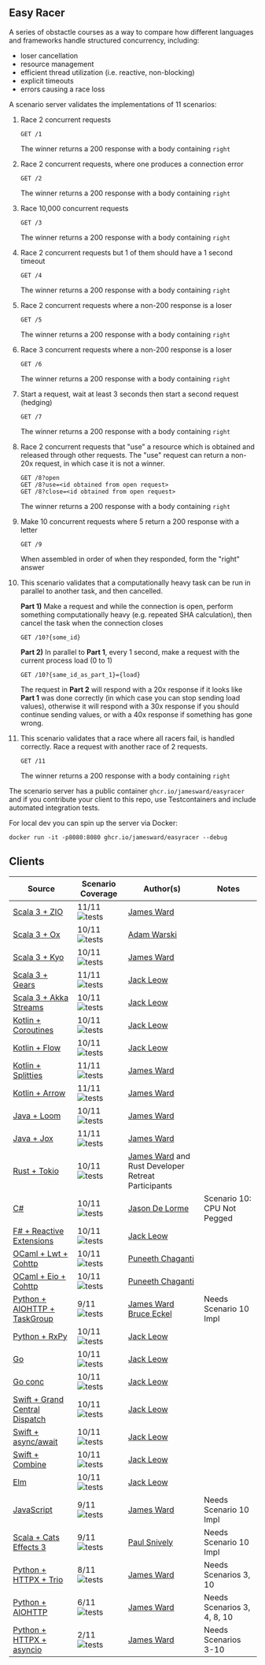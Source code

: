 Easy Racer
----------

A series of obstactle courses as a way to compare how different languages and frameworks handle structured concurrency, including:
 - loser cancellation
 - resource management
 - efficient thread utilization (i.e. reactive, non-blocking)
 - explicit timeouts
 - errors causing a race loss

A scenario server validates the implementations of 11 scenarios:

1. Race 2 concurrent requests
    ```
    GET /1
    ```
    The winner returns a 200 response with a body containing `right`

2. Race 2 concurrent requests, where one produces a connection error
    ```
    GET /2
    ```
    The winner returns a 200 response with a body containing `right`

3. Race 10,000 concurrent requests
    ```
    GET /3
    ```
    The winner returns a 200 response with a body containing `right`

4. Race 2 concurrent requests but 1 of them should have a 1 second timeout
    ```
    GET /4
    ```
    The winner returns a 200 response with a body containing `right`

5. Race 2 concurrent requests where a non-200 response is a loser
    ```
    GET /5
    ```
    The winner returns a 200 response with a body containing `right`

6. Race 3 concurrent requests where a non-200 response is a loser
    ```
    GET /6
    ```
    The winner returns a 200 response with a body containing `right`

7. Start a request, wait at least 3 seconds then start a second request (hedging)
    ```
    GET /7
    ```
    The winner returns a 200 response with a body containing `right`

8. Race 2 concurrent requests that "use" a resource which is obtained and released through other requests. The "use" request can return a non-20x request, in which case it is not a winner.
    ```
    GET /8?open
    GET /8?use=<id obtained from open request>
    GET /8?close=<id obtained from open request>
    ```
    The winner returns a 200 response with a body containing `right`

9. Make 10 concurrent requests where 5 return a 200 response with a letter
    ```
    GET /9
    ```
    When assembled in order of when they responded, form the "right" answer

10. This scenario validates that a computationally heavy task can be run in parallel to another task, and then cancelled.

    **Part 1)** Make a request and while the connection is open, perform something computationally heavy (e.g. repeated SHA calculation), then cancel the task when the connection closes
    ```
    GET /10?{some_id}
    ```
    
    **Part 2)** In parallel to **Part 1**, every 1 second, make a request with the current process load (0 to 1)
    ```
    GET /10?{same_id_as_part_1}={load}
    ```

    The request in **Part 2** will respond with a 20x response if it looks like **Part 1** was done correctly (in which case you can stop sending load values), otherwise it will respond with a 30x response if you should continue sending values, or with a 40x response if something has gone wrong.

11. This scenario validates that a race where all racers fail, is handled correctly.  Race a request with another race of 2 requests.
    ```
    GET /11
    ```
    The winner returns a 200 response with a body containing `right`

The scenario server has a public container `ghcr.io/jamesward/easyracer` and if you contribute your client to this repo, use Testcontainers and include automated integration tests.

For local dev you can spin up the server via Docker:
```
docker run -it -p8080:8080 ghcr.io/jamesward/easyracer --debug
```

## Clients
| Source                                                   | Scenario Coverage                                                                                                | Author(s)                                                                               | Notes                       |
|----------------------------------------------------------|------------------------------------------------------------------------------------------------------------------|-----------------------------------------------------------------------------------------|-----------------------------|
| [Scala 3 + ZIO](scala-zio)                               | 11/11 ![tests](https://github.com/jamesward/easyracer/actions/workflows/scala-zio.yaml/badge.svg)                | [James Ward](https://github.com/jamesward)                                              |                             |
| [Scala 3 + Ox](scala-ox)                                 | 10/11 ![tests](https://github.com/jamesward/easyracer/actions/workflows/scala-ox.yaml/badge.svg)                 | [Adam Warski](https://github.com/adamw)                                                 |                             |
| [Scala 3 + Kyo](scala-kyo)                               | 10/11 ![tests](https://github.com/jamesward/easyracer/actions/workflows/scala-kyo.yaml/badge.svg)                | [James Ward](https://github.com/jamesward)                                              |                             |
| [Scala 3 + Gears](scala-gears)                           | 11/11 ![tests](https://github.com/jamesward/easyracer/actions/workflows/scala-gears.yaml/badge.svg)              | [Jack Leow](https://github.com/jackgene)                                                |                             |
| [Scala 3 + Akka Streams](scala-akkastreams)              | 10/11 ![tests](https://github.com/jamesward/easyracer/actions/workflows/scala-akkastreams.yaml/badge.svg)        | [Jack Leow](https://github.com/jackgene)                                                |                             |
| [Kotlin + Coroutines](kotlin-coroutines)                 | 10/11 ![tests](https://github.com/jamesward/easyracer/actions/workflows/kotlin-coroutines.yaml/badge.svg)        | [Jack Leow](https://github.com/jackgene)                                                |                             |
| [Kotlin + Flow](kotlin-flow)                             | 10/11 ![tests](https://github.com/jamesward/easyracer/actions/workflows/kotlin-flow.yaml/badge.svg)              | [Jack Leow](https://github.com/jackgene)                                                |                             |
| [Kotlin + Splitties](kotlin-splitties)                   | 11/11 ![tests](https://github.com/jamesward/easyracer/actions/workflows/kotlin-splitties.yaml/badge.svg)         | [James Ward](https://github.com/jamesward)                                              |                             |
| [Kotlin + Arrow](kotlin-arrow)                           | 11/11 ![tests](https://github.com/jamesward/easyracer/actions/workflows/kotlin-arrow.yaml/badge.svg)             | [James Ward](https://github.com/jamesward)                                              |                             |
| [Java + Loom](java-loom)                                 | 10/11 ![tests](https://github.com/jamesward/easyracer/actions/workflows/java-loom.yaml/badge.svg)                | [James Ward](https://github.com/jamesward)                                              |                             |
| [Java + Jox](java-jox)                                   | 11/11 ![tests](https://github.com/jamesward/easyracer/actions/workflows/java-jox.yaml/badge.svg)                 | [James Ward](https://github.com/jamesward)                                              |                             |
| [Rust + Tokio](rust-tokio)                               | 10/11 ![tests](https://github.com/jamesward/easyracer/actions/workflows/rust-tokio.yaml/badge.svg)               | [James Ward](https://github.com/jamesward) and Rust Developer Retreat Participants      |                             |
| [C#](dotnet)                                             | 10/11 ![tests](https://github.com/jamesward/easyracer/actions/workflows/dotnet.yaml/badge.svg)                   | [Jason De Lorme](https://github.com/delormej)                                           | Scenario 10: CPU Not Pegged |
| [F# + Reactive Extensions](fsharp-reactive)              | 10/11 ![tests](https://github.com/jamesward/easyracer/actions/workflows/fsharp-reactive.yaml/badge.svg)          | [Jack Leow](https://github.com/jackgene)                                                |                             |
| [OCaml + Lwt + Cohttp](ocaml-cohttp-lwt)                 | 10/11 ![tests](https://github.com/jamesward/easyracer/actions/workflows/ocaml-cohttp-lwt.yaml/badge.svg)         | [Puneeth Chaganti](https://github.com/punchagan)                                        |                             |
| [OCaml + Eio + Cohttp](ocaml-cohttp-eio)                 | 10/11 ![tests](https://github.com/jamesward/easyracer/actions/workflows/ocaml-cohttp-eio.yaml/badge.svg)         | [Puneeth Chaganti](https://github.com/punchagan)                                        |                             |
| [Python + AIOHTTP + TaskGroup](python-aiohttp-taskgroup) | 9/11  ![tests](https://github.com/jamesward/easyracer/actions/workflows/python-aiohttp-taskgroup.yaml/badge.svg) | [James Ward](https://github.com/jamesward) [Bruce Eckel](https://github.com/BruceEckel) | Needs Scenario 10 Impl      |
| [Python + RxPy](python-rxpy)                             | 10/11  ![tests](https://github.com/jamesward/easyracer/actions/workflows/python-rxpy.yaml/badge.svg)             | [Jack Leow](https://github.com/jackgene)                                                |                             |
| [Go](go-stdlib)                                          | 10/11 ![tests](https://github.com/jamesward/easyracer/actions/workflows/go-stdlib.yaml/badge.svg)                | [Jack Leow](https://github.com/jackgene)                                                |                             |
| [Go conc](go-conc)                                       | 10/11 ![tests](https://github.com/jamesward/easyracer/actions/workflows/go-conc.yaml/badge.svg)                  | [Jack Leow](https://github.com/jackgene)                                                |                             |
| [Swift + Grand Central Dispatch](swift-dispatch)         | 10/11 ![tests](https://github.com/jamesward/easyracer/actions/workflows/swift-dispatch.yaml/badge.svg)           | [Jack Leow](https://github.com/jackgene)                                                |                             |
| [Swift + async/await](swift-async)                       | 10/11 ![tests](https://github.com/jamesward/easyracer/actions/workflows/swift-async.yaml/badge.svg)              | [Jack Leow](https://github.com/jackgene)                                                |                             |
| [Swift + Combine](swift-combine)                         | 10/11 ![tests](https://github.com/jamesward/easyracer/actions/workflows/swift-combine.yaml/badge.svg)            | [Jack Leow](https://github.com/jackgene)                                                |                             |
| [Elm](elm-worker)                                        | 10/11 ![tests](https://github.com/jamesward/easyracer/actions/workflows/elm-worker.yaml/badge.svg)               | [Jack Leow](https://github.com/jackgene)                                                |                             |
| [JavaScript](javascript-stdlib)                          | 9/11  ![tests](https://github.com/jamesward/easyracer/actions/workflows/javascript-stdlib.yaml/badge.svg)        | [James Ward](https://github.com/jamesward)                                              | Needs Scenario 10 Impl      |
| [Scala + Cats Effects 3](scala-ce3)                      | 9/11  ![tests](https://github.com/jamesward/easyracer/actions/workflows/scala-ce3.yaml/badge.svg)                | [Paul Snively](https://github.com/paul-snively)                                         | Needs Scenario 10 Impl      |
| [Python + HTTPX + Trio](python-httpx-trio)               | 8/11  ![tests](https://github.com/jamesward/easyracer/actions/workflows/python-httpx-trio.yaml/badge.svg)        | [James Ward](https://github.com/jamesward)                                              | Needs Scenarios 3, 10       |
| [Python + AIOHTTP](python-aiohttp)                       | 6/11  ![tests](https://github.com/jamesward/easyracer/actions/workflows/python-aiohttp.yaml/badge.svg)           | [James Ward](https://github.com/jamesward)                                              | Needs Scenarios 3, 4, 8, 10 |
| [Python + HTTPX + asyncio](python-httpx-asyncio)         | 2/11  ![tests](https://github.com/jamesward/easyracer/actions/workflows/python-httpx-asyncio.yaml/badge.svg)     | [James Ward](https://github.com/jamesward)                                              | Needs Scenarios 3-10        |
